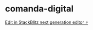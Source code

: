 # comanda-digital

[Edit in StackBlitz next generation editor ⚡️](https://stackblitz.com/~/github.com/mazzaxx/comanda-digital)